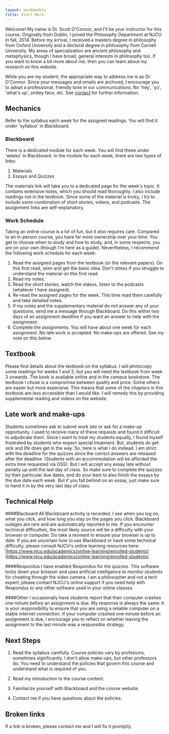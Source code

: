 ```yaml
---
layout: mindweekly
title: Start Here
---
```



Welcome! My name is Dr. Scott O'Connor, and I'll be your instructor for this course. Originally from Dublin, I joined the Philosophy Department at NJCU in fall, 2014. Before my arrival, I received a masters degree in philosophy from Oxford University and a doctoral degree in philosophy from Cornell University. My areas of specialization are ancient philosophy and metaphysics, though I have broad, general interests in philosophy too. If you want to know a bit more about me, then you can learn about my research on this website. 

While you are my student, the appropriate way to address me is as Dr. O'Connor. Since your messages and emails are archived, I encourage you to adopt a professional, friendly tone in our communications. No 'hey', 'yo', 'what's up', smiley face, etc. See [contact](/contact) for further information.

## Mechanics
Refer to the syllabus each week for the assigned readings. You will find it under 'syllabus' in Blackboard.

### Blackboard
There is a dedicated module for each week. You will find these under 'weeks' in Blackboard. In the module for each week, there are two types of links:  

1. Materials
2. Essays and Quizzes  

The materials link will take you to a dedicated page for the week's topic. It contains extensive notes, which you should read thoroughly. I also include readings not in the textbook. Since some of the material is tricky, I try to include some combination of short stories, videos, and podcasts. The assignment links are self-explanatory.  

### Work Schedule
Taking an online course is a lot of fun, but it also requires care. Compared to an in-person course, you have far more ownership over your time. You get to choose when to study and how to study, and, in some respects, you are on your own (though I'm here as a guide). Nevertheless, I recommend the following work schedule for each week: 

1. Read the assigned pages from the textbook (or the relevant papers). On this first read, skim and get the basic idea. Don't stress if you struggle to understand the material on this first read. 
2. Read my notes. 
3. Read the short stories, watch the videos, listen to the podcasts (whatever I have assigned). 
4. Re-read the assigned pages for the week. This time read them carefully and take detailed notes. 
5. If my notes and the supplementary material do not answer any of your questions, send me a message through Blackboard. Do this within two days of an assignment deadline if you want an answer to help with the assignment. 
6. Complete the assignments. You will have about one week for each assignment. No late work is accepted. No make-ups are offered. See my note on this below.



## Textbook
Please find details about the textbook on the syllabus. I will photocopy some readings for weeks 1 and 2, but you will need the textbook from week 3 onwards. The book is available online and in the campus bookstore. The textbook I chose is a compromise between quality and price. Some others are easier but more expensive. This means that some of the chapters in this textbook are less accessible than I would like. I will remedy this by providing supplemental reading and videos on the website. 

## Late work and make-ups
Students sometimes ask to submit work late or ask for a make-up opportunity. I used to receive many of these requests and found it difficult to adjudicate them. Since I want to treat my students equally, I found myself frustrated by students who expect special treatment. But, students do get sick and life does get in the way. So, here is what I do instead. I am strict with the deadline for the quizzes since the correct answers are released after the deadline. (Students with an accommodation will be afforded the extra time requested via OSS). But I will accept any essay late without penalty up until the last day of class. So make sure to complete the quizzes by their particular due dates, and do your best to also finish the essays by the due date each week. But if you fall behind on an essay, just make sure to hand it in by the very last day of class.  

  


## Technical Help

####Blacboard
All Blackboard activity is recorded. I see when you log on, what you click, and how long you stay on the pages you click. Blackboard outages are rare and are automatically reported to me. If you encounter technical difficulties, the most likely source will be a difficulty with your browser or computer. Do take a moment to ensure your browser is up to date. If you are uncertain how to use Blackboard or have some technical difficulty, please consult NJCU's online learning resources here: [https://www.njcu.edu/academics/online-learning/enrolled-students](https://www.njcu.edu/academics/online-learning/enrolled-students)


####Respondus
I have enabled Respondus for the quizzes. This software locks down your browser and uses artificial intelligence to monitor students for cheating through the video camera. I am a philosopher and not a tech expert; please contact NJCU's online support if you need help with Respondus or any other software used in your online classes. 

####Other 
I occasionally have students report that their computer crashes one minute before an assignment is due. My response is always the same: it is your responsibility to ensure that you are using a reliable computer on a stable internet connection. If your computer crashed one minute before an assignment is due, I encourage you to reflect on whether leaving the assignment to the last minute was a responsible strategy. 


## Next Steps 

1. Read the syllabus carefully. Course policies vary by professors, sometimes significantly. I don't allow make-ups, but other professors do. You need to understand the policies that govern this course and understand what is required of you.  

2. Read my introduction to the course content. 

3. Familiarize yourself with Blackboard and the course website.

3. Contact me if you have questions about the policies. 


## Broken links

If a link is broken, please contact me and I will fix it promptly.







